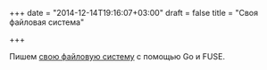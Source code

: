 +++
date = "2014-12-14T19:16:07+03:00"
draft = false
title = "Своя файловая система"

+++

<p>Пишем <a href="http://blog.gopheracademy.com/advent-2014/fuse-zipfs/">свою файловую систему</a> с помощью Go и FUSE.</p>

